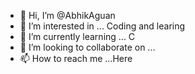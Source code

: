 - 👋 Hi, I’m @AbhikAguan
- 👀 I’m interested in ... Coding and learing
- 🌱 I’m currently learning ... C
- 💞️ I’m looking to collaborate on ...
- 📫 How to reach me ...Here

<!---
AbhikAguan/AbhikAguan is a ✨ special ✨ repository because its `README.md` (this file) appears on your GitHub profile.
You can click the Preview link to take a look at your changes.
--->
